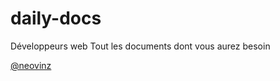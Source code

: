 # daily-docs
Développeurs web Tout les documents dont vous aurez besoin



[@neovinz](https://github.com/neovinz)